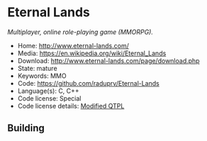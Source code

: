 # Eternal Lands

_Multiplayer, online role-playing game (MMORPG)._

- Home: http://www.eternal-lands.com/
- Media: https://en.wikipedia.org/wiki/Eternal_Lands
- Download: http://www.eternal-lands.com/page/download.php
- State: mature
- Keywords: MMO
- Code: https://github.com/raduprv/Eternal-Lands
- Language(s): C, C++
- Code license: Special
- Code license details: [Modified QTPL](https://raw.githubusercontent.com/raduprv/Eternal-Lands/master/eternal_lands_license.txt)

## Building


